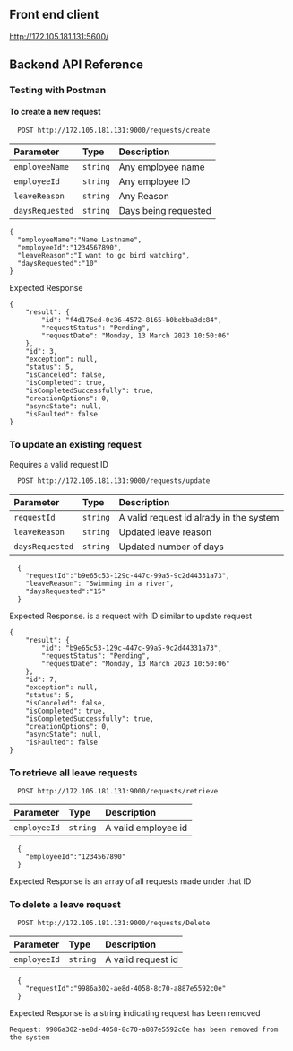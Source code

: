 ## Front end client
 http://172.105.181.131:5600/

## Backend API Reference

### Testing with Postman

#### To create a new request
```http
  POST http://172.105.181.131:9000/requests/create
```

| Parameter | Type     | Description                |
| :-------- | :------- | :------------------------- |
| `employeeName` | `string` | Any employee name |
| `employeeId` | `string` | Any employee ID |
| `leaveReason` | `string` | Any Reason |
| `daysRequested` | `string` | Days being requested |

```
{
  "employeeName":"Name Lastname",
  "employeeId":"1234567890",
  "leaveReason":"I want to go bird watching",
  "daysRequested":"10"
}
```
Expected Response
```
{
    "result": {
        "id": "f4d176ed-0c36-4572-8165-b0bebba3dc84",
        "requestStatus": "Pending",
        "requestDate": "Monday, 13 March 2023 10:50:06"
    },
    "id": 3,
    "exception": null,
    "status": 5,
    "isCanceled": false,
    "isCompleted": true,
    "isCompletedSuccessfully": true,
    "creationOptions": 0,
    "asyncState": null,
    "isFaulted": false
}
```
### To update an existing request
 Requires a valid request ID
```http
  POST http://172.105.181.131:9000/requests/update
```

| Parameter | Type     | Description                       |
| :-------- | :------- | :-------------------------------- |
| `requestId`      | `string` | A valid request id alrady in the system |
| `leaveReason`      | `string` | Updated leave reason |
| `daysRequested`      | `string` | Updated number of days |

```
  {
    "requestId":"b9e65c53-129c-447c-99a5-9c2d44331a73",
    "leaveReason": "Swimming in a river",
    "daysRequested":"15"
  }
```
Expected Response. is a request with ID similar to update request
```
{
    "result": {
        "id": "b9e65c53-129c-447c-99a5-9c2d44331a73",
        "requestStatus": "Pending",
        "requestDate": "Monday, 13 March 2023 10:50:06"
    },
    "id": 7,
    "exception": null,
    "status": 5,
    "isCanceled": false,
    "isCompleted": true,
    "isCompletedSuccessfully": true,
    "creationOptions": 0,
    "asyncState": null,
    "isFaulted": false
}
```

### To retrieve all leave requests
```http
  POST http://172.105.181.131:9000/requests/retrieve
```

| Parameter | Type     | Description                       |
| :-------- | :------- | :-------------------------------- |
| `employeeId`      | `string` | A valid employee id |

```
  {
    "employeeId":"1234567890"
  }
```
Expected Response is an array of all requests made under that ID

### To delete a leave request

```http
  POST http://172.105.181.131:9000/requests/Delete
```
| Parameter | Type     | Description                       |
| :-------- | :------- | :-------------------------------- |
| `employeeId`      | `string` | A valid request id |

```
  {
    "requestId":"9986a302-ae8d-4058-8c70-a887e5592c0e"
  }
```
Expected Response is a string indicating request has been removed

```
Request: 9986a302-ae8d-4058-8c70-a887e5592c0e has been removed from the system
```